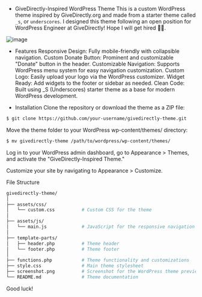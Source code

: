 * GiveDirectly-Inspired WordPress Theme
This is a custom WordPress theme inspired by GiveDirectly.org and made from a starter theme called `_s`, or `underscores`. I designed this theme following an open position for WordPress Engineer at GiveDirectly! Hope I will get hired 🤞🏾. 

![image](https://github.com/user-attachments/assets/71433b78-9049-493f-8bc3-28b246c27c3d)


* Features
Responsive Design: Fully mobile-friendly with collapsible navigation.
Custom Donate Button: Prominent and customizable "Donate" button in the header.
Customizable Navigation: Supports WordPress menu system for easy navigation customization.
Custom Logo: Easily upload your logo via the WordPress customizer.
Widget Ready: Add widgets to the footer or sidebar as needed.
Clean Code: Built using _S (Underscores) starter theme as a base for modern WordPress development.

* Installation
Clone the repository or download the theme as a ZIP file:

```sh
$ git clone https://github.com/your-username/givedirectly-theme.git
```
Move the theme folder to your WordPress wp-content/themes/ directory:
```sh
$ mv givedirectly-theme /path/to/wordpress/wp-content/themes/
```

Log in to your WordPress admin dashboard, go to Appearance > Themes, and activate the "GiveDirectly-Inspired Theme."

Customize your site by navigating to Appearance > Customize.

File Structure
```sh
givedirectly-theme/
│
├── assets/css/
│   └── custom.css          # Custom CSS for the theme
│
├── assets/js/
│   └── main.js             # JavaScript for the responsive navigation
│
├── template-parts/
│   ├── header.php          # Theme header
│   └── footer.php          # Theme footer
│
├── functions.php           # Theme functionality and customizations
├── style.css               # Main theme stylesheet
├── screenshot.png          # Screenshot for the WordPress theme preview
└── README.md               # Theme documentation
```


Good luck!
